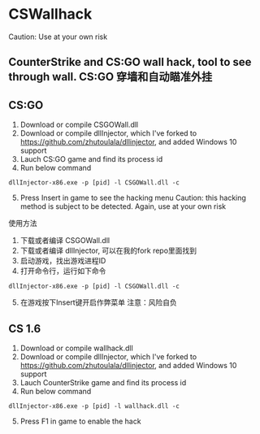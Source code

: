 # CSWallhack
Caution: Use at your own risk

CounterStrike and CS:GO wall hack, tool to see through wall.
CS:GO 穿墙和自动瞄准外挂
------------------------------------------------
CS:GO
------------------------------------------------
1. Download or compile CSGOWall.dll
2. Download or compile dllInjector, which I've forked to https://github.com/zhutoulala/dllinjector, and added Windows 10 support
3. Lauch CS:GO game and find its process id
4. Run below command
```
dllInjector-x86.exe -p [pid] -l CSGOWall.dll -c
```
5. Press Insert in game to see the hacking menu
Caution: this hacking method is subject to be detected. Again, use at your own risk

使用方法
1. 下载或者编译 CSGOWall.dll
2. 下载或者编译 dllInjector, 可以在我的fork repo里面找到
3. 启动游戏，找出游戏进程ID
4. 打开命令行，运行如下命令
```
dllInjector-x86.exe -p [pid] -l CSGOWall.dll -c
```
5. 在游戏按下Insert键开启作弊菜单
注意：风险自负


CS 1.6
------------------------------------------------
1. Download or compile wallhack.dll
2. Download or compile dllInjector, which I've forked to https://github.com/zhutoulala/dllinjector, and added Windows 10 support
3. Lauch CounterStrike game and find its process id
4. Run below command
```
dllInjector-x86.exe -p [pid] -l wallhack.dll -c
```
5. Press F1 in game to enable the hack
